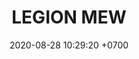 ---
layout: liga-indigo-team
permalink: /team/:title.html
categories: LJ06 LIJ2 LIJ3 LIJ7 TA7 team
liga: LIGA JOHTO
maincover: /assets/logos/LGN.png
puntosLJMAYO24: 17
date: 2020-08-28 10:29:20 +0700
title: LEGION MEW
route: /liga-naranja
tag: johto042024
color: black
puntosLJ202404: 12
grupo: sur
background: '#F16C38'
cover: /assets/backCard.png
team: LEGION MEW
ID: LGNM
puntos: 6
pj: 6


team1: MEW1
team2: partido1
team3: partido1
team4: MEW4
team5: MEW5
team6: MEW6
team7: partido1
team8: MEW8
team9: MEW9

#PARTIDO 2
j2: RONDA 2
maincover2: /assets/logos/DFS.png
p2: MEW
r2: 0
rr2: 2
pp2: PEARL
bg2: rock rock
pt2: 0
pj2: 0
#PARTIDO 3
maincover3: /assets/logos/TSA.png
j3: RONDA 3
p3: MEW
r3: 2
rr3: 0
pp3: TSA
bg3: rock rock
pt3: 0
pj3: 0

#PARTIDO 7
j7: RONDA 7
maincover7: /assets/logos/TA.png
p7: MEW
pp7: TA
bg7: rock rock
r7: 0
rr7: 0
pt7: 0
pj7: 0

---